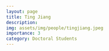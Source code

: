 ```yaml
---
layout: page
title: Ting Jiang
description: 
img: assets/img/people/tingjiang.jpeg
importance: 3
category: Doctoral Students
---
```


